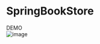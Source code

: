 # SpringBookStore
DEMO <br>
![image](https://github.com/avy60263xv/SpringBookStore/blob/main/%E9%A6%96%E9%A0%81.png)
